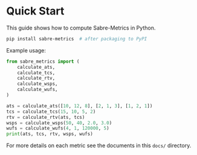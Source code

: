 # Quick Start

This guide shows how to compute Sabre-Metrics in Python.

```bash
pip install sabre-metrics  # after packaging to PyPI
```

Example usage:
```python
from sabre_metrics import (
    calculate_ats,
    calculate_tcs,
    calculate_rtv,
    calculate_wsps,
    calculate_wufs,
)

ats = calculate_ats([10, 12, 8], [2, 1, 3], [1, 2, 1])
tcs = calculate_tcs(15, 10, 5, 2)
rtv = calculate_rtv(ats, tcs)
wsps = calculate_wsps(50, 40, 2.0, 3.0)
wufs = calculate_wufs(4, 1, 120000, 5)
print(ats, tcs, rtv, wsps, wufs)
```

For more details on each metric see the documents in this `docs/` directory.
